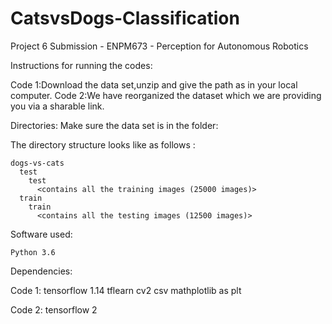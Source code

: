 # CatsvsDogs-Classification

Project 6 Submission - ENPM673 - Perception for Autonomous Robotics

Instructions for running the codes:

Code 1:Download the data set,unzip and give the path as in your local computer.
Code 2:We have reorganized the dataset which we are providing you via a sharable link.

Directories: Make sure the data set is in the folder:

The directory structure looks like as follows :

    dogs-vs-cats
      test
        test
          <contains all the training images (25000 images)>
      train
        train
          <contains all the testing images (12500 images)>	
      
Software used:

    Python 3.6

Dependencies:

Code 1:
tensorflow 1.14
tflearn 
cv2
csv
mathplotlib as plt


Code 2:
tensorflow 2

